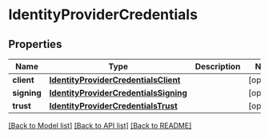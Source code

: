 # IdentityProviderCredentials

## Properties
Name | Type | Description | Notes
------------ | ------------- | ------------- | -------------
**client** | [**IdentityProviderCredentialsClient**](IdentityProviderCredentialsClient.md) |  | [optional] 
**signing** | [**IdentityProviderCredentialsSigning**](IdentityProviderCredentialsSigning.md) |  | [optional] 
**trust** | [**IdentityProviderCredentialsTrust**](IdentityProviderCredentialsTrust.md) |  | [optional] 

[[Back to Model list]](../README.md#documentation-for-models) [[Back to API list]](../README.md#documentation-for-api-endpoints) [[Back to README]](../README.md)

